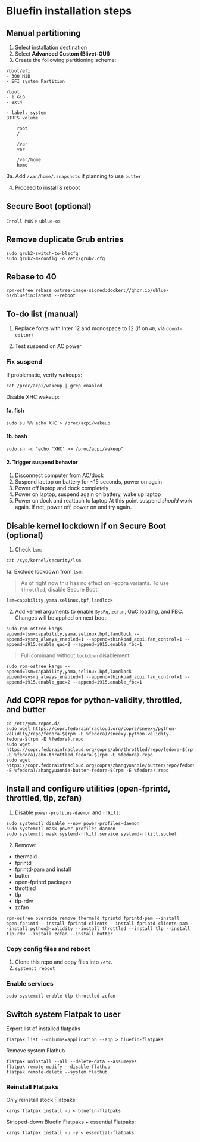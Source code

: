 # Bluefin installation steps

## Manual partitioning

1. Select installation destination
2. Select **Advanced Custom (Blivet-GUI)**
3. Create the following partitioning scheme:
```
/boot/efi
- 300 MiB
- EFI system Partition

/boot
- 1 GiB
- ext4

- label: system
BTRFS volume

	root
	/

	/var
	var

	/var/home
	home
```
3a. Add `/var/home/.snapshots` if planning to use `butter`

4. Proceed to install & reboot

## Secure Boot (optional)

`Enroll MOK` > `ublue-os`

## Remove duplicate Grub entries
```
sudo grub2-switch-to-blscfg
sudo grub2-mkconfig -o /etc/grub2.cfg
```
## Rebase to 40
```
rpm-ostree rebase ostree-image-signed:docker://ghcr.io/ublue-os/bluefin:latest --reboot
```
## To-do list (manual)

1. Replace fonts with Inter 12 and monospace to 12 (if on `40`, via `dconf-editor`)

2. Test suspend on AC power

### Fix suspend
If problematic, verify wakeups:
```
cat /proc/acpi/wakeup | grep enabled
```
Disable XHC wakeup:

#### 1a. fish
```
sudo su %% echo XHC > /proc/acpi/wakeup
```
#### 1b. bash
```
sudo sh -c "echo 'XHC' >> /proc/acpi/wakeup"
```
#### 2. Trigger suspend behavior
1. Disconnect computer from AC/dock
2. Suspend laptop on battery for ~15 seconds, power on again
3. Power off laptop and dock completely
4. Power on laptop, suspend again on battery, wake up laptop
5. Power on dock and reattach to laptop
At this point suspend *should* work again. If not, power off, power on and try again.

## Disable kernel lockdown if on Secure Boot (optional)
1. Check `lsm`:
```
cat /sys/kernel/security/lsm
```
1a. Exclude lockdown from `lsm`:
> As of right now this has no effect on Fedora variants. To use `throttled`, disable Secure Boot.
```
lsm=capability,yama,selinux,bpf,landlock
```
2. Add kernel arguments to enable `SysRq`, `zcfan`, GuC loading, and FBC. Changes will be applied on next boot:
```
sudo rpm-ostree kargs --append=lsm=capability,yama,selinux,bpf,landlock --append=sysrq_always_enabled=1 --append=thinkpad_acpi.fan_control=1 --append=i915.enable_guc=2 --append=i915.enable_fbc=1
```
> Full command without `lockdown` disablement:
```
sudo rpm-ostree kargs --append=lsm=capability,yama,selinux,bpf,landlock --append=sysrq_always_enabled=1 --append=thinkpad_acpi.fan_control=1 --append=i915.enable_guc=2 --append=i915.enable_fbc=1
```
## Add COPR repos for python-validity, throttled, and butter
```
cd /etc/yum.repos.d/
sudo wget https://copr.fedorainfracloud.org/coprs/sneexy/python-validity/repo/fedora-$(rpm -E %fedora)/sneexy-python-validity-fedora-$(rpm -E %fedora).repo
sudo wget https://copr.fedorainfracloud.org/coprs/abn/throttled/repo/fedora-$(rpm -E %fedora)/abn-throttled-fedora-$(rpm -E %fedora).repo
sudo wget https://copr.fedorainfracloud.org/coprs/zhangyuannie/butter/repo/fedora-$(rpm -E %fedora)/zhangyuannie-butter-fedora-$(rpm -E %fedora).repo
```
## Install and configure utilities (open-fprintd, throttled, tlp, zcfan)
1. Disable `power-profiles-daemon` and `rfkill`:
```
sudo systemctl disable --now power-profiles-daemon
sudo systemctl mask power-profiles-daemon
sudo systemctl mask systemd-rfkill.service systemd-rfkill.socket
```
2. Remove:
- thermald
- fprintd
- fprintd-pam
and install
- butter
- open-fprintd packages
- throttled
- tlp
- tlp-rdw
- zcfan
```
rpm-ostree override remove thermald fprintd fprintd-pam --install open-fprintd --install fprintd-clients --install fprintd-clients-pam --install python3-validity --install throttled --install tlp --install tlp-rdw --install zcfan --install butter
```
### Copy config files and reboot
1. Clone this repo and copy files into `/etc`.
2. `systemct reboot`
### Enable services
```
sudo systemctl enable tlp throttled zcfan
```
## Switch system Flatpak to user
Export list of installed flatpaks
```
flatpak list --columns=application --app > bluefin-flatpaks
```
Remove system Flathub
```
flatpak uninstall --all --delete-data --assumeyes
flatpak remote-modify --disable flathub
flatpak remote-delete --system flathub
```
### Reinstall Flatpaks
Only reinstall stock Flatpaks:
```
xargs flatpak install -u < bluefin-flatpaks
```
Stripped-down Bluefin Flatpaks + essential Flatpaks:
```
xargs flatpak install -u -y < essential-flatpaks
```
